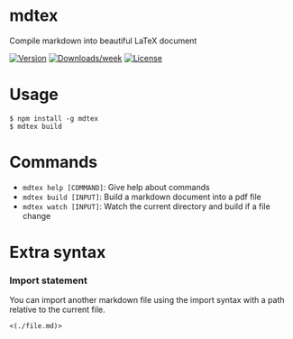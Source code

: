 # mdtex

Compile markdown into beautiful LaTeX document

[![Version](https://img.shields.io/npm/v/mdtex.svg)](https://npmjs.org/package/mdtex)
[![Downloads/week](https://img.shields.io/npm/dw/mdtex.svg)](https://npmjs.org/package/mdtex)
[![License](https://img.shields.io/npm/l/mdtex.svg)](https://github.com/EpicKiwi/mdtex/blob/master/package.json)

# Usage

```sh-session
$ npm install -g mdtex
$ mdtex build
```

# Commands

- `mdtex help [COMMAND]`: Give help about commands
- `mdtex build [INPUT]`: Build a markdown document into a pdf file
- `mdtex watch [INPUT]`: Watch the current directory and build if a file change

# Extra syntax

### Import statement

You can import another markdown file using the import syntax with a path relative to the current file.

```
<(./file.md)>
```
